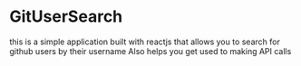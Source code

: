 # GitUserSearch
this is a simple application built with reactjs that allows you to search for github users by their username
Also helps you get used to making API calls
